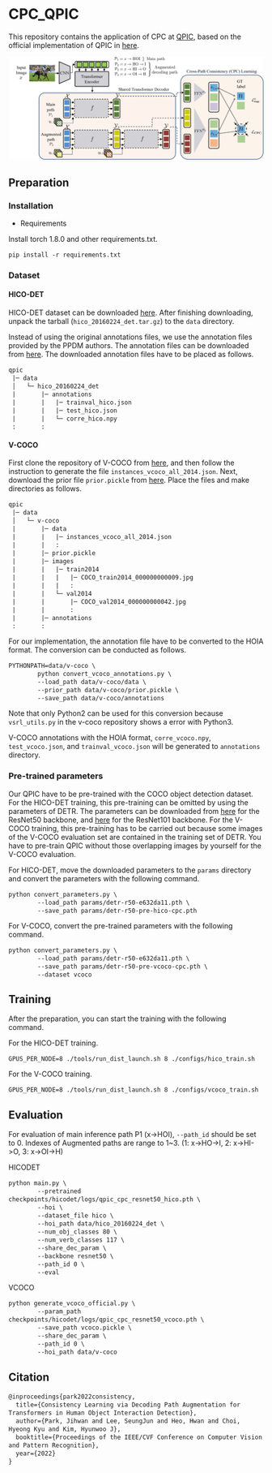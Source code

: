 # CPC_QPIC

This repository contains the application of CPC at [QPIC](https://arxiv.org/abs/2103.05399), based on the official implementation of QPIC in [here](https://github.com/hitachi-rd-cv/qpic).

<div align="center">
  <img src=".github/mainfig.png" width="900px" />
</div>
<!-- 
<div align="center">
  <img src=".github/attention.png" width="900px" />
  <p>Example attention maps.</p>
</div> -->

## Preparation

### Installation
- Requirements 

Install torch 1.8.0 and other requirements.txt.
```
pip install -r requirements.txt
```


### Dataset

#### HICO-DET
HICO-DET dataset can be downloaded [here](https://drive.google.com/open?id=1QZcJmGVlF9f4h-XLWe9Gkmnmj2z1gSnk). After finishing downloading, unpack the tarball (`hico_20160224_det.tar.gz`) to the `data` directory.

Instead of using the original annotations files, we use the annotation files provided by the PPDM authors. The annotation files can be downloaded from [here](https://drive.google.com/open?id=1WI-gsNLS-t0Kh8TVki1wXqc3y2Ow1f2R). The downloaded annotation files have to be placed as follows.
```
qpic
 |─ data
 │   └─ hico_20160224_det
 |       |─ annotations
 |       |   |─ trainval_hico.json
 |       |   |─ test_hico.json
 |       |   └─ corre_hico.npy
 :       :
```

#### V-COCO
First clone the repository of V-COCO from [here](https://github.com/s-gupta/v-coco), and then follow the instruction to generate the file `instances_vcoco_all_2014.json`. Next, download the prior file `prior.pickle` from [here](https://drive.google.com/drive/folders/10uuzvMUCVVv95-xAZg5KS94QXm7QXZW4). Place the files and make directories as follows.
```
qpic
 |─ data
 │   └─ v-coco
 |       |─ data
 |       |   |─ instances_vcoco_all_2014.json
 |       |   :
 |       |─ prior.pickle
 |       |─ images
 |       |   |─ train2014
 |       |   |   |─ COCO_train2014_000000000009.jpg
 |       |   |   :
 |       |   └─ val2014
 |       |       |─ COCO_val2014_000000000042.jpg
 |       |       :
 |       |─ annotations
 :       :
```
For our implementation, the annotation file have to be converted to the HOIA format. The conversion can be conducted as follows.
```
PYTHONPATH=data/v-coco \
        python convert_vcoco_annotations.py \
        --load_path data/v-coco/data \
        --prior_path data/v-coco/prior.pickle \
        --save_path data/v-coco/annotations
```
Note that only Python2 can be used for this conversion because `vsrl_utils.py` in the v-coco repository shows a error with Python3.

V-COCO annotations with the HOIA format, `corre_vcoco.npy`, `test_vcoco.json`, and `trainval_vcoco.json` will be generated to `annotations` directory.

### Pre-trained parameters
Our QPIC have to be pre-trained with the COCO object detection dataset. For the HICO-DET training, this pre-training can be omitted by using the parameters of DETR. The parameters can be downloaded from [here](https://dl.fbaipublicfiles.com/detr/detr-r50-e632da11.pth) for the ResNet50 backbone, and [here](https://dl.fbaipublicfiles.com/detr/detr-r101-2c7b67e5.pth) for the ResNet101 backbone. For the V-COCO training, this pre-training has to be carried out because some images of the V-COCO evaluation set are contained in the training set of DETR. You have to pre-train QPIC without those overlapping images by yourself for the V-COCO evaluation.

For HICO-DET, move the downloaded parameters to the `params` directory and convert the parameters with the following command.
```
python convert_parameters.py \
        --load_path params/detr-r50-e632da11.pth \
        --save_path params/detr-r50-pre-hico-cpc.pth
```

For V-COCO, convert the pre-trained parameters with the following command.
```
python convert_parameters.py \
        --load_path params/detr-r50-e632da11.pth \
        --save_path params/detr-r50-pre-vcoco-cpc.pth \
        --dataset vcoco
```

## Training
After the preparation, you can start the training with the following command.

For the HICO-DET training.
```
GPUS_PER_NODE=8 ./tools/run_dist_launch.sh 8 ./configs/hico_train.sh
```
For the V-COCO training.
```
GPUS_PER_NODE=8 ./tools/run_dist_launch.sh 8 ./configs/vcoco_train.sh
```
## Evaluation
For evaluation of main inference path P1 (x->HOI), `--path_id` should be set to 0. 
Indexes of Augmented paths are range to 1~3. (1: x->HO->I, 2: x->HI->O, 3: x->OI->H)

HICODET
```
python main.py \
        --pretrained checkpoints/hicodet/logs/qpic_cpc_resnet50_hico.pth \
        --hoi \
        --dataset_file hico \
        --hoi_path data/hico_20160224_det \
        --num_obj_classes 80 \
        --num_verb_classes 117 \
        --share_dec_param \ 
        --backbone resnet50 \
        --path_id 0 \
        --eval
```

VCOCO
```
python generate_vcoco_official.py \
        --param_path checkpoints/hicodet/logs/qpic_cpc_resnet50_vcoco.pth \
        --save_path vcoco.pickle \
        --share_dec_param \ 
        --path_id 0 \
        --hoi_path data/v-coco
```
## Citation
```
@inproceedings{park2022consistency,
  title={Consistency Learning via Decoding Path Augmentation for Transformers in Human Object Interaction Detection},
  author={Park, Jihwan and Lee, SeungJun and Heo, Hwan and Choi, Hyeong Kyu and Kim, Hyunwoo J},
  booktitle={Proceedings of the IEEE/CVF Conference on Computer Vision and Pattern Recognition},
  year={2022}
}
```
